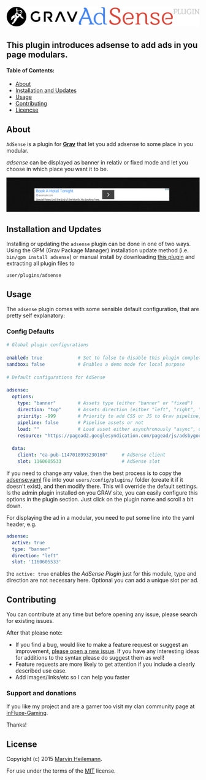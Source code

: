 # [![Grav adsense Plugin](assets/logo.png)][project]

## This plugin introduces adsense to add ads in you page modulars.

#### Table of Contents:

* [About](#about)
* [Installation and Updates](#installation-and-updates)
* [Usage](#usage)
* [Contributing](#contributing)
* [Licencse](#license)

## About

`AdSense` is a plugin for [**Grav**](http://getgrav.org) that let you add adsense to some place in you modular.

*adsense* can be displayed as banner in relativ or fixed mode and let you choose in which place you want it to be.

![Screenshot adsense Plugin](assets/screenshot.png "AdSense Preview")

## Installation and Updates

Installing or updating the `adsense` plugin can be done in one of two ways. Using the GPM (Grav Package Manager) installation update method (i.e. `bin/gpm install adsense`) or manual install by downloading [this plugin](https://github.com/muuvmuuv/grav-plugin-adsense) and extracting all plugin files to

    user/plugins/adsense


## Usage

The `adsense` plugin comes with some sensible default configuration, that are pretty self explanatory:

### Config Defaults

```yaml
# Global plugin configurations

enabled: true             # Set to false to disable this plugin completely
sandbox: false            # Enables a demo mode for local purpose

# Default configurations for AdSense

adsense:
  options:
    type: "banner"        # Assets type (either "banner" or "fixed")
    direction: "top"      # Assets direction (either "left", "right", "top", "bottom")
    priority: -999        # Priority to add CSS or JS to Grav pipeline, bigger comes first
    pipeline: false       # Pipeline assets or not
    load: ""              # Load asset either asynchronously "async", deferred "defer" or normal ""
    resource: "https://pagead2.googlesyndication.com/pagead/js/adsbygoogle.js" # AdSense script url

  data:
    client: "ca-pub-1147018993230160"     # AdSense client
    slot: 1160605533                      # AdSense slot
```

If you need to change any value, then the best process is to copy the [adsense.yaml](adsense.yaml) file into your `users/config/plugins/` folder (create it if it doesn't exist), and then modify there. This will override the default settings.
Is the admin plugin installed on you GRAV site, you can easily configure this options in the plugin section. Just click on the plugin name and scroll a bit down.

For displaying the ad in a modular, you need to put some line into the yaml header, e.g.

```yaml
adsense:
  active: true
  type: "banner"
  direction: "left"
  slot: '1160605533'
```

the `active: true` enables the *AdSense Plugin* just for this module, type and direction are not necessary here. Optional you can add a unique slot per ad.


## Contributing

You can contribute at any time but before opening any issue, please search for existing issues.

After that please note:

* If you find a bug, would like to make a feature request or suggest an improvement, [please open a new issue][issues]. If you have any interesting ideas for additions to the syntax please do suggest them as well!
* Feature requests are more likely to get attention if you include a clearly described use case.
* Add images/links/etc so I can help you faster

### Support and donations

If you like my project and are a gamer too visit my clan community page at [inFluxe-Gaming](https://influxe-gaming.de/).

Thanks!

## License

Copyright (c) 2015 [Marvin Heilemann][github].

For use under the terms of the [MIT][mit-license] license.

[github]: https://github.com/muuvmuuv/ "GitHub account from Marvin Heilemann"
[mit-license]: http://www.opensource.org/licenses/mit-license.php "MIT license"

[project]: https://github.com/muuvmuuv/grav-plugin-adsense
[issues]: https://github.com/muuvmuuv/grav-plugin-adsense/issues "GitHub Issues for Grav adsense Plugin"
